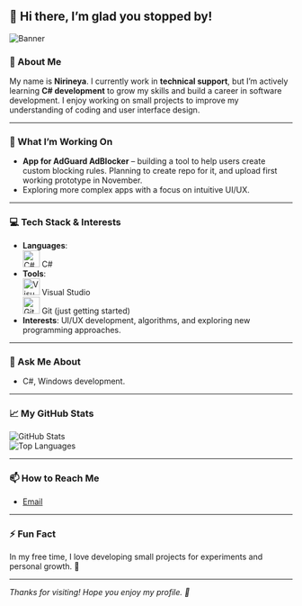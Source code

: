 ## 👋 Hi there, I’m glad you stopped by!

![Banner](https://via.placeholder.com/800x200?text=Welcome+to+My+Profile) <!-- Replace with your own image -->

### 🌱 About Me  
My name is **Nirineya**. I currently work in **technical support**, but I’m actively learning **C# development** to grow my skills and build a career in software development. I enjoy working on small projects to improve my understanding of coding and user interface design.


---

### 🔭 What I’m Working On  
- **App for AdGuard AdBlocker** – building a tool to help users create custom blocking rules. Planning to create repo for it, and upload first working prototype in November.
- Exploring more complex apps with a focus on intuitive UI/UX.

---

### 💻 Tech Stack & Interests  
- **Languages**:  
  <img src="https://cdn.jsdelivr.net/gh/devicons/devicon/icons/csharp/csharp-original.svg" height="30" alt="C# icon"/> C#  
- **Tools**:  
  <img src="https://cdn.jsdelivr.net/gh/devicons/devicon/icons/visualstudio/visualstudio-plain.svg" height="30" alt="Visual Studio icon"/> Visual Studio  
  <img src="https://cdn.jsdelivr.net/gh/devicons/devicon/icons/git/git-original.svg" height="30" alt="Git icon"/> Git (just getting started)  
- **Interests**: UI/UX development, algorithms, and exploring new programming approaches.

---

### 💬 Ask Me About  
- C#, Windows development.

---

### 📈 My GitHub Stats  
![GitHub Stats](https://github-readme-stats.vercel.app/api?username=YourUsername&show_icons=true&theme=radical)  
![Top Languages](https://github-readme-stats.vercel.app/api/top-langs/?username=YourUsername&layout=compact&theme=radical)

---

### 📫 How to Reach Me  
- [Email](mailto:forthealiance1337@gmail.com)

---

### ⚡ Fun Fact  
In my free time, I love developing small projects for experiments and personal growth. 🎯

---

*Thanks for visiting! Hope you enjoy my profile. 🤝*
